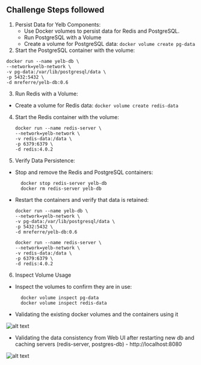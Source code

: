 ## Challenge Steps followed
1. Persist Data for Yelb Components:
   - Use Docker volumes to persist data for Redis and PostgreSQL.
   - Run PostgreSQL with a Volume
   - Create a volume for PostgreSQL data:
     ``` docker volume create pg-data ```
2. Start the PostgreSQL container with the volume:
  ```
  docker run --name yelb-db \
  --network=yelb-network \
  -v pg-data:/var/lib/postgresql/data \
  -p 5432:5432 \
  -d mreferre/yelb-db:0.6
  ```

3. Run Redis with a Volume:
  - Create a volume for Redis data:
    ``` docker volume create redis-data ```
4. Start the Redis container with the volume:
     ``` 
    docker run --name redis-server \
    --network=yelb-network \
    -v redis-data:/data \
    -p 6379:6379 \
    -d redis:4.0.2
    ```

5. Verify Data Persistence:
  - Stop and remove the Redis and PostgreSQL containers:
    ```
      docker stop redis-server yelb-db
      docker rm redis-server yelb-db
    ```
  - Restart the containers and verify that data is retained:
    ```
    docker run --name yelb-db \
    --network=yelb-network \
    -v pg-data:/var/lib/postgresql/data \
    -p 5432:5432 \
    -d mreferre/yelb-db:0.6
    ```
    
    ```
    docker run --name redis-server \
    --network=yelb-network \
    -v redis-data:/data \
    -p 6379:6379 \
    -d redis:4.0.2
    
6. Inspect Volume Usage
  - Inspect the volumes to confirm they are in use:
    ```
      docker volume inspect pg-data
      docker volume inspect redis-data
    ```


* Validating the existing docker volumes and the containers using it

![alt text](<Screenshot 2025-04-09 at 12.33.38 AM.png>)


* Validating the data consistency from Web UI after restarting new db and caching servers (redis-server, postgres-db) - http://localhost:8080

![alt text](<Screenshot 2025-04-08 at 11.53.51 PM.png>)